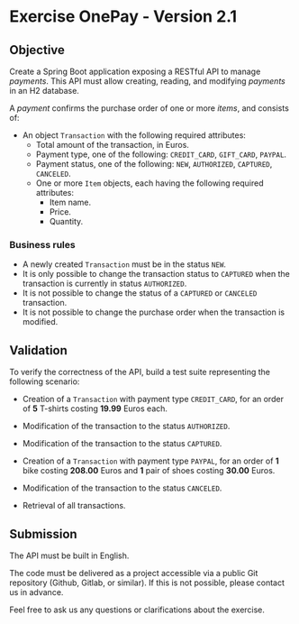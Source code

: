 # Exercise OnePay - Version 2.1

## Objective

Create a Spring Boot application exposing a RESTful API to manage _payments_.
This API must allow creating, reading, and modifying _payments_ in an H2 database.

A _payment_ confirms the purchase order of one or more _items_, and consists of:

- An object `Transaction` with the following required attributes:
  - Total amount of the transaction, in Euros.
  - Payment type, one of the following: `CREDIT_CARD`, `GIFT_CARD`, `PAYPAL`.
  - Payment status, one of the following: `NEW`, `AUTHORIZED`, `CAPTURED`, `CANCELED`.
  - One or more `Item` objects, each having the following required attributes:
    - Item name.
    - Price.
    - Quantity.

### Business rules

- A newly created `Transaction` must be in the status `NEW`.
- It is only possible to change the transaction status to `CAPTURED` when the transaction is currently in status `AUTHORIZED`.
- It is not possible to change the status of a `CAPTURED` or `CANCELED` transaction.
- It is not possible to change the purchase order when the transaction is modified.

## Validation

To verify the correctness of the API, build a test suite representing the following scenario:

- Creation of a `Transaction` with payment type `CREDIT_CARD`, for an order of **5** T-shirts costing **19.99** Euros each.
- Modification of the transaction to the status `AUTHORIZED`.
- Modification of the transaction to the status `CAPTURED`.

- Creation of a `Transaction` with payment type `PAYPAL`, for an order of **1** bike costing **208.00** Euros and **1** pair of shoes costing **30.00** Euros.
- Modification of the transaction to the status `CANCELED`.

- Retrieval of all transactions.

## Submission

The API must be built in English.

The code must be delivered as a project accessible via a public Git repository (Github, Gitlab, or similar). If this is not possible, please contact us in advance.

Feel free to ask us any questions or clarifications about the exercise.
